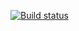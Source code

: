 [![Build status](https://ci.appveyor.com/api/projects/status/c2d34219g8x1refh?svg=true)](https://ci.appveyor.com/project/yanpilogova/selenide)
